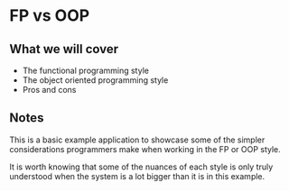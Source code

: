 # FP vs OOP

## What we will cover

- The functional programming style
- The object oriented programming style
- Pros and cons

## Notes

This is a basic example application to showcase some of the simpler considerations programmers
make when working in the FP or OOP style.

It is worth knowing that some of the nuances of each style is only truly understood when the
system is a lot bigger than it is in this example.
